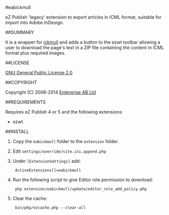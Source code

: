 #eabickmull

eZ Publish 'legacy' extension to export articles in ICML format, suitable for import into Adobe InDesign.

##SUMMARY

It is a wrapper for [ickmull](https://code.google.com/p/ickmull) and adds a button to the ezwt
toolbar allowing a user to download the page's text in a ZIP file containing the content in
ICML format plus required images.

##LICENSE

[GNU General Public License 2.0](http://www.gnu.org/licenses/gpl-2.0.html)

##COPYRIGHT

Copyright (C) 2008-2014 [Enterprise AB Ltd](http://eab.uk)

##REQUIREMENTS

Requires eZ Publish 4 or 5 and the following extensions:

* ezwt

##INSTALL

1. Copy the `eabickmull` folder to the `extension` folder.

2. Edit `settings/override/site.ini.append.php`

3. Under `[ExtensionSettings]` add:

        ActiveExtensions[]=eabickmull

4. Run the following script to give Editor role permission to download:

        php extension/eabickmull/update/editor_role_add_policy.php

5. Clear the cache:

        bin/php/ezcache.php --clear-all
